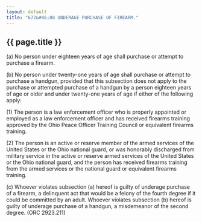```yaml
---
layout: default 
title: "672&#46;08 UNDERAGE PURCHASE OF FIREARM."
---
```


{{ page.title }}
----------------

​(a) No person under eighteen years of age shall purchase or attempt to
purchase a firearm.

​(b) No person under twenty-one years of age shall purchase or attempt
to purchase a handgun, provided that this subsection does not apply to
the purchase or attempted purchase of a handgun by a person eighteen
years of age or older and under twenty-one years of age if either of the
following apply:

​(1) The person is a law enforcement officer who is properly appointed
or employed as a law enforcement officer and has received firearms
training approved by the Ohio Peace Officer Training Council or
equivalent firearms training.

​(2) The person is an active or reserve member of the armed services of
the United States or the Ohio national guard, or was honorably
discharged from military service in the active or reserve armed services
of the United States or the Ohio national guard, and the person has
received firearms training from the armed services or the national guard
or equivalent firearms training.

​(c) Whoever violates subsection (a) hereof is guilty of underage
purchase of a firearm, a delinquent act that would be a felony of the
fourth degree if it could be committed by an adult. Whoever violates
subsection (b) hereof is guilty of underage purchase of a handgun, a
misdemeanor of the second degree. (ORC 2923.211)
